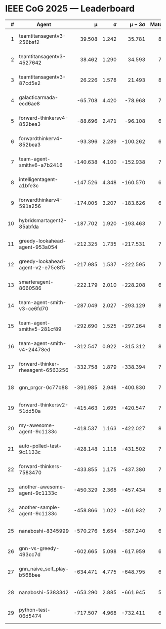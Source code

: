# IEEE CoG 2025 — Leaderboard

| # | Agent | μ | σ | μ − 3σ | Matches | Updated |
|---:|---|---:|---:|---:|---:|---|
| 1 | teamtitansagentv3-256baf2 | 39.508 | 1.242 | 35.781 | 8080 | 2025-08-20 00:10 |
| 2 | teamtitansagentv3-4527642 | 38.462 | 1.290 | 34.593 | 7534 | 2025-08-20 00:10 |
| 3 | teamtitansagentv3-87cd5e2 | 26.226 | 1.578 | 21.493 | 8306 | 2025-08-20 00:10 |
| 4 | galacticarmada-ecd6ae8 | -65.708 | 4.420 | -78.968 | 7880 | 2025-08-20 00:10 |
| 5 | forward-thinkersv4-852bea3 | -88.696 | 2.471 | -96.108 | 6595 | 2025-08-20 00:10 |
| 6 | forwardthinkerv4-852bea3 | -93.396 | 2.289 | -100.262 | 6211 | 2025-08-20 00:10 |
| 7 | team-agent-smithv6-a7b2416 | -140.638 | 4.100 | -152.938 | 7460 | 2025-08-20 00:10 |
| 8 | intelligentagent-a1bfe3c | -147.526 | 4.348 | -160.570 | 6410 | 2025-08-20 00:10 |
| 9 | forwardthinkerv4-591a256 | -174.005 | 3.207 | -183.626 | 6894 | 2025-08-20 00:10 |
| 10 | hybridsmartagent2-85abfda | -187.702 | 1.920 | -193.463 | 7222 | 2025-08-20 00:10 |
| 11 | greedy-lookahead-agent-953a054 | -212.325 | 1.735 | -217.531 | 7564 | 2025-08-20 00:10 |
| 12 | greedy-lookahead-agent-v2-e75e8f5 | -217.985 | 1.537 | -222.595 | 7724 | 2025-08-20 00:10 |
| 13 | smarteragent-8660586 | -222.179 | 2.010 | -228.208 | 6560 | 2025-08-20 00:10 |
| 14 | team-agent-smith-v3-ce6fd70 | -287.049 | 2.027 | -293.129 | 8422 | 2025-08-20 00:10 |
| 15 | team-agent-smithv5-281cf89 | -292.690 | 1.525 | -297.264 | 8080 | 2025-08-20 00:10 |
| 16 | team-agent-smith-v4-24478ed | -312.547 | 0.922 | -315.312 | 8262 | 2025-08-20 00:10 |
| 17 | forward-thinker-rheaagent-6563256 | -332.758 | 1.879 | -338.394 | 7280 | 2025-08-20 00:10 |
| 18 | gnn_prgcr-0c77b88 | -391.985 | 2.948 | -400.830 | 7170 | 2025-08-20 00:10 |
| 19 | forward-thinkersv2-51dd50a | -415.463 | 1.695 | -420.547 | 7980 | 2025-08-20 00:10 |
| 20 | my-awesome-agent-9c1133c | -418.537 | 1.163 | -422.027 | 8100 | 2025-08-20 00:10 |
| 21 | auto-polled-test-9c1133c | -428.148 | 1.118 | -431.502 | 7400 | 2025-08-20 00:10 |
| 22 | forward-thinkers-7583470 | -433.855 | 1.175 | -437.380 | 7240 | 2025-08-20 00:10 |
| 23 | another-awesome-agent-9c1133c | -450.329 | 2.368 | -457.434 | 8420 | 2025-08-20 00:10 |
| 24 | another-sample-agent-9c1133c | -458.866 | 1.022 | -461.932 | 7600 | 2025-08-20 00:10 |
| 25 | nanaboshi-8345999 | -570.276 | 5.654 | -587.240 | 6600 | 2025-08-20 00:10 |
| 26 | gnn-vs-greedy-493cc7d | -602.665 | 5.098 | -617.959 | 6160 | 2025-08-20 00:10 |
| 27 | gnn_naive_self_play-b568bee | -634.471 | 4.775 | -648.795 | 6520 | 2025-08-20 00:10 |
| 28 | nanaboshi-53833d2 | -653.290 | 2.885 | -661.945 | 5840 | 2025-08-20 00:10 |
| 29 | python-test-06d5474 | -717.507 | 4.968 | -732.411 | 6390 | 2025-08-20 00:10 |
